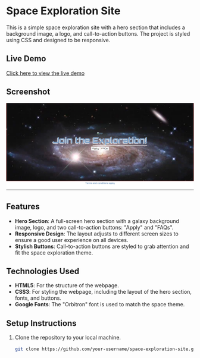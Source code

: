 # Space Exploration Site

This is a simple space exploration site with a hero section that includes a background image, a logo, and call-to-action buttons. The project is styled using CSS and designed to be responsive.

## Live Demo

[Click here to view the live demo](https://scrimba-horatio-space-exploration.netlify.app/)

## Screenshot

![Space Exploration Screenshot](./images/scrimba-space-exploration.png)

## Features

- **Hero Section**: A full-screen hero section with a galaxy background image, logo, and two call-to-action buttons: "Apply" and "FAQs".
- **Responsive Design**: The layout adjusts to different screen sizes to ensure a good user experience on all devices.
- **Stylish Buttons**: Call-to-action buttons are styled to grab attention and fit the space exploration theme.

## Technologies Used

- **HTML5**: For the structure of the webpage.
- **CSS3**: For styling the webpage, including the layout of the hero section, fonts, and buttons.
- **Google Fonts**: The "Orbitron" font is used to match the space theme.
  
## Setup Instructions

1. Clone the repository to your local machine.
   ```bash
   git clone https://github.com/your-username/space-exploration-site.git
